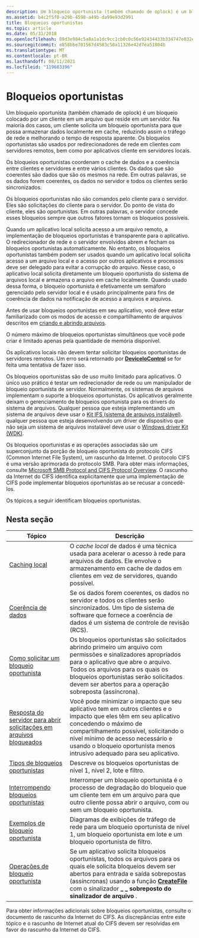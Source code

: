 ```yaml
---
description: Um bloqueio oportunista (também chamado de oplock) é um bloqueio colocado por um cliente em um arquivo que reside em um servidor.
ms.assetid: b4c2f5f0-a29b-4598-a49b-da99e93d2991
title: Bloqueios oportunistas
ms.topic: article
ms.date: 05/31/2018
ms.openlocfilehash: 89d3e984c5a8a1a1dc9cc1cb0c0c56e92434433b334747e832ea7f3bdf62d3da
ms.sourcegitcommit: e858bbe701567d4583c50a11326e42d7ea51804b
ms.translationtype: MT
ms.contentlocale: pt-BR
ms.lasthandoff: 08/11/2021
ms.locfileid: "119683396"
---
```

# <a name="opportunistic-locks"></a>Bloqueios oportunistas

Um bloqueio oportunista (também chamado de oplock) é um bloqueio colocado por um cliente em um arquivo que reside em um servidor. Na maioria dos casos, um cliente solicita um bloqueio oportunista para que possa armazenar dados localmente em cache, reduzindo assim o tráfego de rede e melhorando o tempo de resposta aparente. Os bloqueios oportunistas são usados por redirecionadores de rede em clientes com servidores remotos, bem como por aplicativos cliente em servidores locais.

Os bloqueios oportunistas coordenam o cache de dados e a coerência entre clientes e servidores e entre vários clientes. Os dados que são coerentes são dados que são os mesmos na rede. Em outras palavras, se os dados forem coerentes, os dados no servidor e todos os clientes serão sincronizados.

Os bloqueios oportunistas não são comandos pelo cliente para o servidor. Eles são solicitações do cliente para o servidor. Do ponto de vista do cliente, eles são oportunistas. Em outras palavras, o servidor concede esses bloqueios sempre que outros fatores tornam os bloqueios possíveis.

Quando um aplicativo local solicita acesso a um arquivo remoto, a implementação de bloqueios oportunistas é transparente para o aplicativo. O redirecionador de rede e o servidor envolvidos abrem e fecham os bloqueios oportunistas automaticamente. No entanto, os bloqueios oportunistas também podem ser usados quando um aplicativo local solicita acesso a um arquivo local e o acesso por outros aplicativos e processos deve ser delegado para evitar a corrupção do arquivo. Nesse caso, o aplicativo local solicita diretamente um bloqueio oportunista do sistema de arquivos local e armazena o arquivo em cache localmente. Quando usado dessa forma, o bloqueio oportunista é efetivamente um semáforo gerenciado pelo servidor local e é usado principalmente para fins de coerência de dados na notificação de acesso a arquivos e arquivos.

Antes de usar bloqueios oportunistas em seu aplicativo, você deve estar familiarizado com os modos de acesso e compartilhamento de arquivos descritos em [criando e abrindo arquivos](creating-and-opening-files.md).

O número máximo de bloqueios oportunistas simultâneos que você pode criar é limitado apenas pela quantidade de memória disponível.

Os aplicativos locais não devem tentar solicitar bloqueios oportunistas de servidores remotos. Um erro será retornado por [**DeviceIoControl**](/windows/desktop/api/ioapiset/nf-ioapiset-deviceiocontrol) se for feita uma tentativa de fazer isso.

Os bloqueios oportunistas são de uso muito limitado para aplicativos. O único uso prático é testar um redirecionador de rede ou um manipulador de bloqueio oportunista de servidor. Normalmente, os sistemas de arquivos implementam o suporte a bloqueios oportunistas. Os aplicativos geralmente deixam o gerenciamento de bloqueios oportunista para os drivers do sistema de arquivos. Qualquer pessoa que esteja implementando um sistema de arquivos deve usar o [Kit IFS (sistema de arquivos instalável)](https://www.microsoft.com/whdc/devtools/ifskit/default.mspx). qualquer pessoa que esteja desenvolvendo um driver de dispositivo que não seja um sistema de arquivos instalável deve usar o [Windows driver Kit (WDK)](https://www.microsoft.com/?ref=go).

Os bloqueios oportunistas e as operações associadas são um superconjunto da porção de bloqueio oportunista do protocolo CIFS (Common Internet File System), um rascunho da Internet. O protocolo CIFS é uma versão aprimorada do protocolo SMB. Para obter mais informações, consulte [Microsoft SMB Protocol and CIFS Protocol Overview](microsoft-smb-protocol-and-cifs-protocol-overview.md). O rascunho da Internet do CIFS identifica explicitamente que uma implementação de CIFS pode implementar bloqueios oportunistas ao se recusar a concedê-los.

Os tópicos a seguir identificam bloqueios oportunistas.

## <a name="in-this-section"></a>Nesta seção



| Tópico                                                                                                               | Descrição                                                                                                                                                                                                                                                                                       |
|---------------------------------------------------------------------------------------------------------------------|---------------------------------------------------------------------------------------------------------------------------------------------------------------------------------------------------------------------------------------------------------------------------------------------------|
| [Caching local](local-caching.md)<br/>                                                                       | O *cache local* de dados é uma técnica usada para acelerar o acesso à rede para arquivos de dados. Ele envolve o armazenamento em cache de dados em clientes em vez de servidores, quando possível.<br/>                                                                                                                           |
| [Coerência de dados](data-coherency.md)<br/>                                                                     | Se os dados forem coerentes, os dados no servidor e todos os clientes serão sincronizados. Um tipo de sistema de software que fornece a coerência de dados é um sistema de controle de revisão (RCS).<br/>                                                                                                              |
| [Como solicitar um bloqueio oportunista](how-to-request-an-opportunistic-lock.md)<br/>                         | Os bloqueios oportunistas são solicitados abrindo primeiro um arquivo com permissões e sinalizadores apropriados para o aplicativo que abre o arquivo. Todos os arquivos para os quais os bloqueios oportunistas serão solicitados devem ser abertos para a operação sobreposta (assíncrona).<br/>                                |
| [Resposta do servidor para abrir solicitações em arquivos bloqueados](server-response-to-open-requests-on-locked-files.md)<br/> | Você pode minimizar o impacto que seu aplicativo tem em outros clientes e o impacto que eles têm em seu aplicativo concedendo o máximo de compartilhamento possível, solicitando o nível mínimo de acesso necessário e usando o bloqueio oportunista menos intrusivo adequado para seu aplicativo.<br/> |
| [Tipos de bloqueios oportunistas](types-of-opportunistic-locks.md)<br/>                                         | Descreve os bloqueios oportunistas de nível 1, nível 2, lote e filtro.<br/>                                                                                                                                                                                                                     |
| [Interrompendo bloqueios oportunistas](breaking-opportunistic-locks.md)<br/>                                         | Interromper um bloqueio oportunista é o processo de degradação do bloqueio que um cliente tem em um arquivo para que outro cliente possa abrir o arquivo, com ou sem um bloqueio oportunista.<br/>                                                                                                     |
| [Exemplos de bloqueio oportunista](opportunistic-lock-examples.md)<br/>                                           | Diagramas de exibições de tráfego de rede para um bloqueio oportunista de nível 1, um bloqueio oportunista em lote e um bloqueio oportunista de filtro.<br/>                                                                                                                                                       |
| [Operações de bloqueio oportunista](opportunistic-lock-operations.md)<br/>                                       | Se um aplicativo solicita bloqueios oportunistas, todos os arquivos para os quais ele solicita bloqueios devem ser abertos para entrada e saída sobrepostas (assíncronas) usando a função [**CreateFile**](/windows/desktop/api/FileAPI/nf-fileapi-createfilea) com o sinalizador **\_ \_ sobreposto do sinalizador de arquivo** .<br/>                                   |



 

Para obter informações adicionais sobre bloqueios oportunistas, consulte o documento de rascunho da Internet do CIFS. As discrepâncias entre este tópico e o rascunho de Internet atual do CIFS devem ser resolvidas em favor do rascunho da Internet do CIFS.

 

